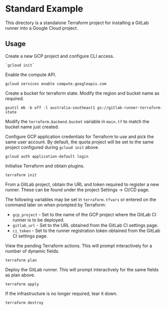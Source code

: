 # Standard Example

This directory is a standalone Terraform project for installing a GitLab runner into a Google Cloud project.

## Usage

Create a new GCP project and configure CLI access.

```
`gcloud init`
```

Enable the compute API.

```
gcloud services enable compute.googleapis.com
```

Create a bucket for terraform state.  Modify the region and bucket name as required.
```
gsutil mb -b off -l australia-southeast1 gs://gitlab-runner-terraform-state
```

Modify the `terraform.backend.bucket` variable in `main.tf` to match the bucket name just created.

Configure GCP application credentials for Terraform to use and pick the same user account.  By default, the quota project will be set to the same project configured during `gcloud init` above.

```
gcloud auth application-default login
```

Initialise Terraform and obtain plugins.

```
terraform init
```

From a GitLab project, obtain the URL and token required to register a new runner.  These can be found under the project Settings -> CI/CD page.

The following variables may be set in `terraform.tfvars` or entered on the command later on when prompted by Terraform:

* `gcp_project` - Set to the name of the GCP project where the GitLab CI runner is to be deployed.
* `gitlab_url` - Set to the URL obtained from the GitLab CI settings page.
* `ci_token` - Set to the runner registration token obtained from the GitLab CI settings page.

View the pending Terraform actions.  This will prompt interactively for a number of dynamic fields.

```
terraform plan
```

Deploy the GitLab runner.  This will prompt interactively for the same fields as plan above.

```
terraform apply
```

If the infrastructure is no longer required, tear it down.

```
terraform destroy
```
